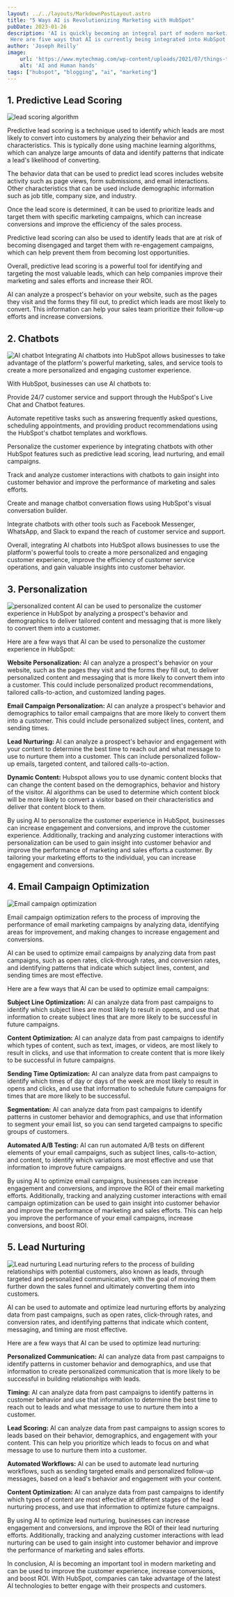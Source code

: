 ```yaml
---
layout: ../../layouts/MarkdownPostLayout.astro
title: "5 Ways AI is Revolutionizing Marketing with HubSpot"
pubDate: 2023-01-26
description: 'AI is quickly becoming an integral part of modern marketing, and HubSpot is no exception.
 Here are five ways that AI is currently being integrated into HubSpot to help companies better engage with their prospects and customers.'
author: 'Joseph Reilly'
image:
    url: 'https://www.mytechmag.com/wp-content/uploads/2021/07/things-to-know-when-considering-ai-integration-in-your-company-MTM-Blog.jpg' 
    alt: 'AI and Human hands'
tags: ["hubspot", "blogging", "ai", "marketing"]
---
```





## 1. Predictive Lead Scoring

![lead scoring algorithm](https://blog.useproof.com/static/3160371d3484c5e107882e29cb5e2ed1/0bbcd/lead-scoring-model.png)

Predictive lead scoring is a technique used to identify which leads are most likely to convert into customers by analyzing their behavior and characteristics. This is typically done using machine learning algorithms, which can analyze large amounts of data and identify patterns that indicate a lead's likelihood of converting.

The behavior data that can be used to predict lead scores includes website activity such as page views, form submissions, and email interactions. Other characteristics that can be used include demographic information such as job title, company size, and industry.

Once the lead score is determined, it can be used to prioritize leads and target them with specific marketing campaigns, which can increase conversions and improve the efficiency of the sales process.

Predictive lead scoring can also be used to identify leads that are at risk of becoming disengaged and target them with re-engagement campaigns, which can help prevent them from becoming lost opportunities.

Overall, predictive lead scoring is a powerful tool for identifying and targeting the most valuable leads, which can help companies improve their marketing and sales efforts and increase their ROI.


AI can analyze a prospect's behavior on your website, such as the pages they visit and the forms they fill out, to predict which leads are most likely to convert. 
This information can help your sales team prioritize their follow-up efforts and increase conversions.

## 2. Chatbots
![AI chatbot](https://www.cloudflare.com/resources/images/slt3lc6tev37/68v8CoSpFxOD2DK24p4Qas/bfbca715777f04311044f6946f065669/what-is-a-chatbot.png)
Integrating AI chatbots into HubSpot allows businesses to take advantage of the platform's powerful marketing, sales, and service tools to create a more personalized and engaging customer experience.

With HubSpot, businesses can use AI chatbots to:

Provide 24/7 customer service and support through the HubSpot's Live Chat and Chatbot features.

Automate repetitive tasks such as answering frequently asked questions, scheduling appointments, and providing product recommendations using the HubSpot's chatbot templates and workflows.

Personalize the customer experience by integrating chatbots with other HubSpot features such as predictive lead scoring, lead nurturing, and email campaigns.

Track and analyze customer interactions with chatbots to gain insight into customer behavior and improve the performance of marketing and sales efforts.

Create and manage chatbot conversation flows using HubSpot's visual conversation builder.

Integrate chatbots with other tools such as Facebook Messenger, WhatsApp, and Slack to expand the reach of customer service and support.

Overall, integrating AI chatbots into HubSpot allows businesses to use the platform's powerful tools to create a more personalized and engaging customer experience, improve the efficiency of customer service operations, and gain valuable insights into customer behavior.


## 3. Personalization
![personalized content](https://journal.jabian.com/wp-content/uploads/2020/09/14-Marketing-Personalization-Cover-1.jpg)
AI can be used to personalize the customer experience in HubSpot by analyzing a prospect's behavior and demographics to deliver tailored content and messaging that is more likely to convert them into a customer.

Here are a few ways that AI can be used to personalize the customer experience in HubSpot:

**Website Personalization:** AI can analyze a prospect's behavior on your website, such as the pages they visit and the forms they fill out, to deliver personalized content and messaging that is more likely to convert them into a customer. This could include personalized product recommendations, tailored calls-to-action, and customized landing pages.

**Email Campaign Personalization:** AI can analyze a prospect's behavior and demographics to tailor email campaigns that are more likely to convert them into a customer. This could include personalized subject lines, content, and sending times.

**Lead Nurturing:** AI can analyze a prospect's behavior and engagement with your content to determine the best time to reach out and what message to use to nurture them into a customer. This can include personalized follow-up emails, targeted content, and tailored calls-to-action.

**Dynamic Content:** Hubspot allows you to use dynamic content blocks that can change the content based on the demographics, behavior and history of the visitor. AI algorithms can be used to determine which content block will be more likely to convert a visitor based on their characteristics and deliver that content block to them.

By using AI to personalize the customer experience in HubSpot, businesses can increase engagement and conversions, and improve the customer experience. Additionally, tracking and analyzing customer interactions with personalization can be used to gain insight into customer behavior and improve the performance of marketing and sales efforts.a customer. 
By tailoring your marketing efforts to the individual, you can increase engagement and conversions.

## 4. Email Campaign Optimization
 ![Email campaign optimization](https://www.salesforce.com/content/dam/blogs/ca/Blog%20Posts/10-Ways-to-Create-an-Email-Marketing-List-opengraph.png)

Email campaign optimization refers to the process of improving the performance of email marketing campaigns by analyzing data, identifying areas for improvement, and making changes to increase engagement and conversions.

AI can be used to optimize email campaigns by analyzing data from past campaigns, such as open rates, click-through rates, and conversion rates, and identifying patterns that indicate which subject lines, content, and sending times are most effective.

Here are a few ways that AI can be used to optimize email campaigns:

**Subject Line Optimization:** AI can analyze data from past campaigns to identify which subject lines are most likely to result in opens, and use that information to create subject lines that are more likely to be successful in future campaigns.

**Content Optimization:** AI can analyze data from past campaigns to identify which types of content, such as text, images, or videos, are most likely to result in clicks, and use that information to create content that is more likely to be successful in future campaigns.

**Sending Time Optimization:** AI can analyze data from past campaigns to identify which times of day or days of the week are most likely to result in opens and clicks, and use that information to schedule future campaigns for times that are more likely to be successful.

**Segmentation:** AI can analyze data from past campaigns to identify patterns in customer behavior and demographics, and use that information to segment your email list, so you can send targeted campaigns to specific groups of customers.

**Automated A/B Testing:** AI can run automated A/B tests on different elements of your email campaigns, such as subject lines, calls-to-action, and content, to identify which variations are most effective and use that information to improve future campaigns.

By using AI to optimize email campaigns, businesses can increase engagement and conversions, and improve the ROI of their email marketing efforts. Additionally, tracking and analyzing customer interactions with email campaign optimization can be used to gain insight into customer behavior and improve the performance of marketing and sales efforts.
This can help you improve the performance of your email campaigns, increase conversions, and boost ROI.

## 5. Lead Nurturing
![Lead nurturing](https://getgist.com/wp-content/uploads/2019/09/lead-nurturing.jpg)
Lead nurturing refers to the process of building relationships with potential customers, also known as leads, through targeted and personalized communication, with the goal of moving them further down the sales funnel and ultimately converting them into customers.

AI can be used to automate and optimize lead nurturing efforts by analyzing data from past campaigns, such as open rates, click-through rates, and conversion rates, and identifying patterns that indicate which content, messaging, and timing are most effective.

Here are a few ways that AI can be used to optimize lead nurturing:

**Personalized Communication:** AI can analyze data from past campaigns to identify patterns in customer behavior and demographics, and use that information to create personalized communication that is more likely to be successful in building relationships with leads.

**Timing:** AI can analyze data from past campaigns to identify patterns in customer behavior and use that information to determine the best time to reach out to leads and what message to use to nurture them into a customer.

**Lead Scoring:** AI can analyze data from past campaigns to assign scores to leads based on their behavior, demographics, and engagement with your content. This can help you prioritize which leads to focus on and what message to use to nurture them into a customer.

**Automated Workflows:** AI can be used to automate lead nurturing workflows, such as sending targeted emails and personalized follow-up messages, based on a lead's behavior and engagement with your content.

**Content Optimization:** AI can analyze data from past campaigns to identify which types of content are most effective at different stages of the lead nurturing process, and use that information to optimize future campaigns.

By using AI to optimize lead nurturing, businesses can increase engagement and conversions, and improve the ROI of their lead nurturing efforts. Additionally, tracking and analyzing customer interactions with lead nurturing can be used to gain insight into customer behavior and improve the performance of marketing and sales efforts.


In conclusion, AI is becoming an important tool in modern marketing and can be used to improve the customer experience, increase conversions, and boost ROI. With HubSpot, companies can take advantage of the latest AI technologies to better engage with their prospects and customers.